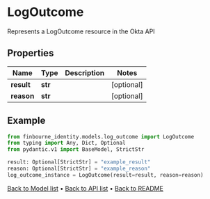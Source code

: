 # LogOutcome

Represents a LogOutcome resource in the Okta API
## Properties
Name | Type | Description | Notes
------------ | ------------- | ------------- | -------------
**result** | **str** |  | [optional] 
**reason** | **str** |  | [optional] 
## Example

```python
from finbourne_identity.models.log_outcome import LogOutcome
from typing import Any, Dict, Optional
from pydantic.v1 import BaseModel, StrictStr

result: Optional[StrictStr] = "example_result"
reason: Optional[StrictStr] = "example_reason"
log_outcome_instance = LogOutcome(result=result, reason=reason)

```

[Back to Model list](../README.md#documentation-for-models) &#8226; [Back to API list](../README.md#documentation-for-api-endpoints) &#8226; [Back to README](../README.md)


